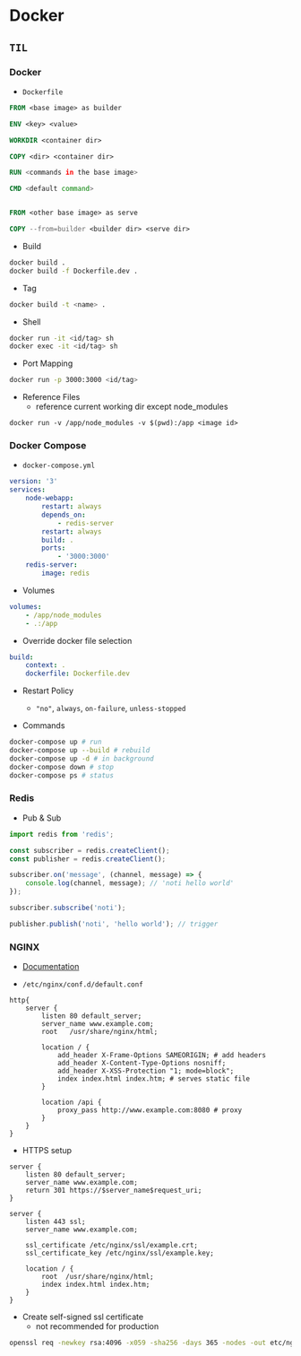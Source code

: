 # Docker

## `TIL`

### Docker

-   `Dockerfile`

```dockerfile
FROM <base image> as builder

ENV <key> <value>

WORKDIR <container dir>

COPY <dir> <container dir>

RUN <commands in the base image>

CMD <default command>


FROM <other base image> as serve

COPY --from=builder <builder dir> <serve dir>
```

-   Build

```bash
docker build .
docker build -f Dockerfile.dev .
```

-   Tag

```bash
docker build -t <name> .
```

-   Shell

```bash
docker run -it <id/tag> sh
docker exec -it <id/tag> sh
```

-   Port Mapping

```bash
docker run -p 3000:3000 <id/tag>
```

-   Reference Files
    -   reference current working dir except node_modules

```
docker run -v /app/node_modules -v $(pwd):/app <image id>
```

### Docker Compose

-   `docker-compose.yml`

```yaml
version: '3'
services:
    node-webapp:
        restart: always
        depends_on:
            - redis-server
        restart: always
        build: .
        ports:
            - '3000:3000'
    redis-server:
        image: redis
```

-   Volumes

```yaml
volumes:
    - /app/node_modules
    - .:/app
```

-   Override docker file selection

```yaml
build:
    context: .
    dockerfile: Dockerfile.dev
```

-   Restart Policy

    -   `"no"`, `always`, `on-failure`, `unless-stopped`

-   Commands

```bash
docker-compose up # run
docker-compose up --build # rebuild
docker-compose up -d # in background
docker-compose down # stop
docker-compose ps # status
```

### Redis

-   Pub & Sub

```javascript
import redis from 'redis';

const subscriber = redis.createClient();
const publisher = redis.createClient();

subscriber.on('message', (channel, message) => {
    console.log(channel, message); // 'noti hello world'
});

subscriber.subscribe('noti');

publisher.publish('noti', 'hello world'); // trigger
```

### NGINX

-   [Documentation](https://docs.nginx.com/nginx/admin-guide/web-server/web-server/)

-   `/etc/nginx/conf.d/default.conf`

```nginx
http{
    server {
        listen 80 default_server;
        server_name www.example.com;
        root   /usr/share/nginx/html;

        location / {
            add_header X-Frame-Options SAMEORIGIN; # add headers
            add_header X-Content-Type-Options nosniff;
            add_header X-XSS-Protection "1; mode=block";
            index index.html index.htm; # serves static file
        }

        location /api {
            proxy_pass http://www.example.com:8080 # proxy
        }
    }
}
```

-   HTTPS setup

```nginx
server {
    listen 80 default_server;
    server_name www.example.com;
    return 301 https://$server_name$request_uri;
}

server {
    listen 443 ssl;
    server_name www.example.com;

    ssl_certificate /etc/nginx/ssl/example.crt;
    ssl_certificate_key /etc/nginx/ssl/example.key;

    location / {
        root  /usr/share/nginx/html;
        index index.html index.htm;
    }
}
```

-   Create self-signed ssl certificate
    -   not recommended for production

```bash
openssl req -newkey rsa:4096 -x059 -sha256 -days 365 -nodes -out etc/nginx/ssl/example.crt -keyout /etc/nginx/ssl/example.key
```
